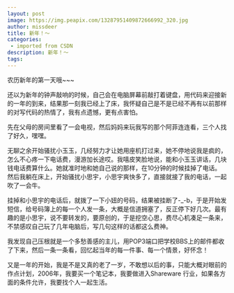 ```yaml
---
layout: post
image: https://img.peapix.com/13287951409872666992_320.jpg
author: missdeer
title: 新年！～
categories: 
 - imported from CSDN
description: 新年！～
tags: 
---
```


农历新年的第一天哦~~~

还以为新年的钟声敲响的时候，自己会在电脑屏幕前敲打着键盘，用代码来迎接新的一年的到来，结果那一刻我已经上了床，我怀疑自己是不是已经不再有以前那样的对写代码的热情了，我有点遗憾，更有点害怕。

先在父母的房间里看了一会电视，然后妈妈来玩我写的那个阿菲连连看，三个人找了好久，嘿嘿。

无聊之余开始骚扰小玉玉，几经努力才让她用座机打过来，她不停地说我是疯的，怎么不心疼一下电话费，漫游加长途哎。我嘻皮笑脸地说，能和小玉玉讲话，几块钱电话费算什么。她就准时地和她自己说的那样，在10分钟的时候挂掉了电话。然后我躺在床上，开始骚扰小思宇，小思宇爽快多了，直接就接了我的电话，一起吹了一会牛。

挂掉和小思宇的电话后，就拨了一下小妞的号码，结果被挂断了-\_-b，于是开始发短信，给号码簿上的每一个人发一条，大概是信道拥塞了，反正停下好几次。最有趣的是小思宇，说不要转发的，要原创的，于是挖空心思，费尽心机凑足一条来，不禁感叹自己玩了几年电脑后，写几句这样的话都这么费神。

我发现自己压根就是一个多愁善感的主儿，用POP3端口把学校BBS上的邮件都收了下来，然后一条一条看，回忆起当年的每一件事、每一个情景，好怀念！

又是一年的开始，我是不是又真的老了一岁，不敢想以后的事，只能大概对眼前的作点计划，2006年，我要买一个笔记本，我要做进入Shareware 行业，如果各方面的条件允许，我要找个人一起生活。
